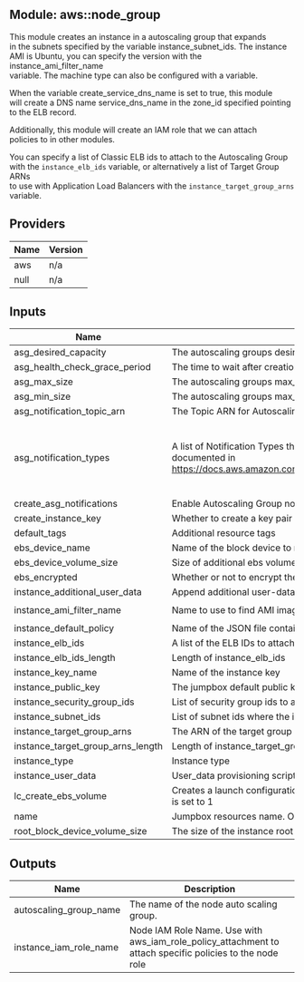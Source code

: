 ## Module: aws::node\_group

This module creates an instance in a autoscaling group that expands  
in the subnets specified by the variable instance\_subnet\_ids. The instance  
AMI is Ubuntu, you can specify the version with the instance\_ami\_filter\_name  
variable. The machine type can also be configured with a variable.

When the variable create\_service\_dns\_name is set to true, this module  
will create a DNS name service\_dns\_name in the zone\_id specified pointing  
to the ELB record.

Additionally, this module will create an IAM role that we can attach  
policies to in other modules.

You can specify a list of Classic ELB ids to attach to the Autoscaling Group  
with the `instance_elb_ids` variable, or alternatively a list of Target Group ARNs  
to use with Application Load Balancers with the `instance_target_group_arns` variable.

## Providers

| Name | Version |
|------|---------|
| aws | n/a |
| null | n/a |

## Inputs

| Name | Description | Type | Default | Required |
|------|-------------|------|---------|:-----:|
| asg\_desired\_capacity | The autoscaling groups desired capacity | `string` | `"1"` | no |
| asg\_health\_check\_grace\_period | The time to wait after creation before checking the status of the instance | `string` | `"60"` | no |
| asg\_max\_size | The autoscaling groups max\_size | `string` | `"1"` | no |
| asg\_min\_size | The autoscaling groups max\_size | `string` | `"1"` | no |
| asg\_notification\_topic\_arn | The Topic ARN for Autoscaling Group notifications to be sent to | `string` | `""` | no |
| asg\_notification\_types | A list of Notification Types that trigger Autoscaling Group notifications. Acceptable values are documented in https://docs.aws.amazon.com/AutoScaling/latest/APIReference/API_NotificationConfiguration.html | `list` | <pre>[<br>  "autoscaling:EC2_INSTANCE_LAUNCH",<br>  "autoscaling:EC2_INSTANCE_TERMINATE",<br>  "autoscaling:EC2_INSTANCE_LAUNCH_ERROR"<br>]<br></pre> | no |
| create\_asg\_notifications | Enable Autoscaling Group notifications | `string` | `true` | no |
| create\_instance\_key | Whether to create a key pair for the instance launch configuration | `string` | `false` | no |
| default\_tags | Additional resource tags | `map` | `{}` | no |
| ebs\_device\_name | Name of the block device to mount on the instance, e.g. xvdf | `string` | `"xvdf"` | no |
| ebs\_device\_volume\_size | Size of additional ebs volume in GB | `string` | `"20"` | no |
| ebs\_encrypted | Whether or not to encrypt the ebs volume | `string` | `"false"` | no |
| instance\_additional\_user\_data | Append additional user-data script | `string` | `""` | no |
| instance\_ami\_filter\_name | Name to use to find AMI images for the instance | `string` | `"ubuntu/images/hvm-ssd/ubuntu-trusty-14.04-amd64-server-*"` | no |
| instance\_default\_policy | Name of the JSON file containing the default IAM role policy for the instance | `string` | `"default_policy.json"` | no |
| instance\_elb\_ids | A list of the ELB IDs to attach this ASG to | `list` | `[]` | no |
| instance\_elb\_ids\_length | Length of instance\_elb\_ids | `string` | `0` | no |
| instance\_key\_name | Name of the instance key | `string` | `"govuk-infra"` | no |
| instance\_public\_key | The jumpbox default public key material | `string` | `""` | no |
| instance\_security\_group\_ids | List of security group ids to attach to the ASG | `list` | n/a | yes |
| instance\_subnet\_ids | List of subnet ids where the instance can be deployed | `list` | n/a | yes |
| instance\_target\_group\_arns | The ARN of the target group with which to register targets. | `list` | `[]` | no |
| instance\_target\_group\_arns\_length | Length of instance\_target\_group\_arns | `string` | `0` | no |
| instance\_type | Instance type | `string` | `"t2.micro"` | no |
| instance\_user\_data | User\_data provisioning script (default user\_data.sh in module directory) | `string` | `"user_data.sh"` | no |
| lc\_create\_ebs\_volume | Creates a launch configuration which will add an additional ebs volume to the instance if this value is set to 1 | `string` | `"0"` | no |
| name | Jumpbox resources name. Only alphanumeric characters and hyphens allowed | `string` | n/a | yes |
| root\_block\_device\_volume\_size | The size of the instance root volume in gigabytes | `string` | `"20"` | no |

## Outputs

| Name | Description |
|------|-------------|
| autoscaling\_group\_name | The name of the node auto scaling group. |
| instance\_iam\_role\_name | Node IAM Role Name. Use with aws\_iam\_role\_policy\_attachment to attach specific policies to the node role |


